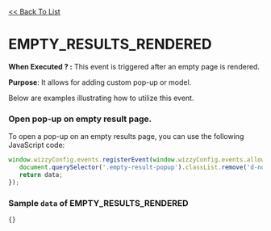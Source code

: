 [<<  Back To List](/)


# EMPTY_RESULTS_RENDERED

**When Executed ? :** This event is triggered after an empty page is rendered.

**Purpose**: It allows for adding custom pop-up or model.

Below are examples illustrating how to utilize this event.


### Open pop-up on empty result page.

To open a pop-up on an empty results page, you can use the following JavaScript code:
```javascript
window.wizzyConfig.events.registerEvent(window.wizzyConfig.events.allowedEvents.EMPTY_RESULTS_RENDERED, function (data) {
   document.querySelector('.empty-result-popup').classList.remove('d-none');
   return data;
});
```

###  Sample `data` of EMPTY_RESULTS_RENDERED

```javascript
{}
```